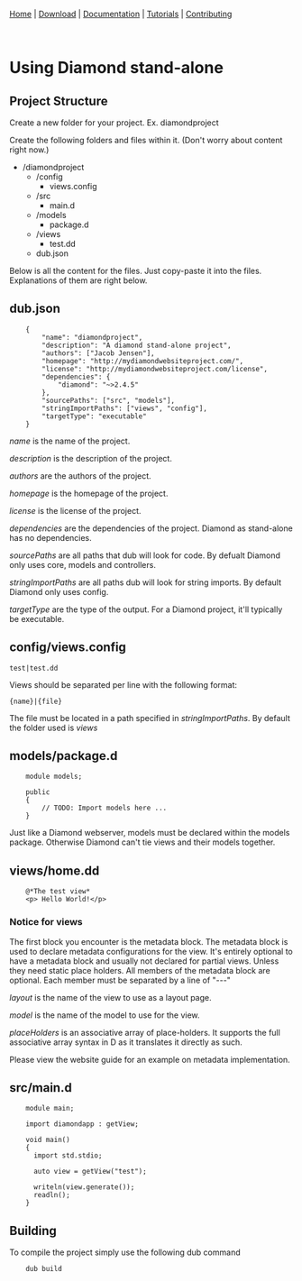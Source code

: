 [Home](https://diamondmvc.github.io/Diamond/) | [Download](https://diamondmvc.github.io/Diamond/download) | [Documentation](https://diamondmvc.github.io/Diamond/docs) | [Tutorials](https://diamondmvc.github.io/Diamond/tutorials) | [Contributing](https://diamondmvc.github.io/Diamond/contributing)

<br>

# Using Diamond stand-alone

## Project Structure

Create a new folder for your project.
Ex. diamondproject

Create the following folders and files within it.
(Don't worry about content right now.)

* /diamondproject
    * /config
        * views.config
    * /src
        * main.d
    * /models
        * package.d
    * /views
        * test.dd
    * dub.json

Below is all the content for the files.
Just copy-paste it into the files.
Explanations of them are right below.

## dub.json
```
	{
		"name": "diamondproject",
		"description": "A diamond stand-alone project",
		"authors": ["Jacob Jensen"],
		"homepage": "http://mydiamondwebsiteproject.com/",
		"license": "http://mydiamondwebsiteproject.com/license",
		"dependencies": {
			"diamond": "~>2.4.5"
		},
		"sourcePaths": ["src", "models"],
		"stringImportPaths": ["views", "config"],
		"targetType": "executable"
	}
```

*name* is the name of the project.

*description* is the description of the project.

*authors* are the authors of the project.

*homepage* is the homepage of the project.

*license* is the license of the project.

*dependencies* are the dependencies of the project. Diamond as stand-alone has no dependencies.

*sourcePaths* are all paths that dub will look for code. By defualt Diamond only uses core, models and controllers.

*stringImportPaths* are all paths dub will look for string imports. By default Diamond only uses config.

*targetType* are the type of the output. For a Diamond project, it'll typically be executable.


## config/views.config

```
test|test.dd
```

Views should be separated per line with the following format:

```
{name}|{file}
```

The file must be located in a path specified in *stringImportPaths*. By default the folder used is *views*

## models/package.d

```
	module models;

	public
	{
		// TODO: Import models here ...
	}
```

Just like a Diamond webserver, models must be declared within the models package. Otherwise Diamond can't tie views and their models together.

## views/home.dd

```
	@*The test view*
	<p> Hello World!</p>
```

### Notice for views

The first block you encounter is the metadata block.
The metadata block is used to declare metadata configurations for the view.
It's entirely optional to have a metadata block and usually not declared for partial views. Unless they need static place holders. All members of the metadata block are optional.
Each member must be separated by a line of "---"

*layout* is the name of the view to use as a layout page.

*model* is the name of the model to use for the view.

*placeHolders* is an associative array of place-holders. It supports the full associative array syntax in D as it translates it directly as such.

Please view the website guide for an example on metadata implementation.
## src/main.d

```
    module main;

    import diamondapp : getView;

    void main()
    {
      import std.stdio;

      auto view = getView("test");

      writeln(view.generate());
      readln();
    }
```

## Building

To compile the project simply use the following dub command

```
    dub build
```
